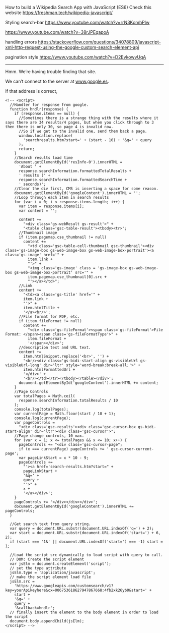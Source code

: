 How to build a Wikipedia Search App with JavaScript (ES6)
Check this website https://freshman.tech/wikipedia-javascript/

Styling search-bar
https://www.youtube.com/watch?v=rrN3KomhPIw

https://www.youtube.com/watch?v=38rJPEqapoA

handling errors
https://stackoverflow.com/questions/34078809/javascript-xml-http-request-using-the-google-custom-search-element-api

pagination style
https://www.youtube.com/watch?v=D2EvkowvUqA

---

<!-- <script>
        (function() {
          var cx = '006753618627947867668:4fb2xk26yb0';
          var gcse = document.createElement('script');
          gcse.type = 'text/javascript';
          gcse.async = true;
          gcse.src = 'https://cse.google.com/cse.js?cx=' + cx;
          var s = document.getElementsByTagName('script')[0];
          s.parentNode.insertBefore(gcse, s);
        })();
      </script>
      <gcse:search></gcse:search> -->

Hmm. We’re having trouble finding that site.

We can’t connect to the server at www.google.es.

If that address is correct,

    <!-- <script>
      //Handler for response from google.
      function hndlr(response) {
        if (response.items == null) {
          //Sometimes there is a strange thing with the results where it says there are 34 results/4 pages, but when you click through to 3 then there is only 30, so page 4 is invalid now.
          //So if we get to the invalid one, send them back a page.
          window.location.replace(
            'searchresults.htm?start=' + (start - 10) + '&q=' + query
          );
          return;
        }
        //Search results load time
        document.getElementById('resInfo-0').innerHTML =
          'About ' +
          response.searchInformation.formattedTotalResults +
          ' results (' +
          response.searchInformation.formattedSearchTime +
          ' seconds)';
        //Clear the div first, CMS is inserting a space for some reason.
        document.getElementById('googleContent').innerHTML = '';
        //Loop through each item in search results
        for (var i = 0; i < response.items.length; i++) {
          var item = response.items[i];
          var content = '';

          content +=
            "<div class='gs-webResult gs-result'>" +
            "<table class='gsc-table-result'><tbody><tr>";
          //Thumbnail image
          if (item.pagemap.cse_thumbnail != null)
            content +=
              "<td class='gsc-table-cell-thumbnail gsc-thumbnail'><div class='gs-image-box gs-web-image-box gs-web-image-box-portrait'><a class='gs-image' href='" +
              item.link +
              "'>" +
              "<img class='gs-image' class = 'gs-image-box gs-web-image-box gs-web-image-box-portrait' src='" +
              item.pagemap.cse_thumbnail[0].src +
              "'></a></td>";
          //Link
          content +=
            "<td><a class='gs-title' href='" +
            item.link +
            "'>" +
            item.htmlTitle +
            '</a><br/>';
          //File format for PDF, etc.
          if (item.fileFormat != null)
            content +=
              "<div class='gs-fileFormat'><span class='gs-fileFormat'>File Format: </span><span class='gs-fileFormatType'>" +
              item.fileFormat +
              '</span></div>';
          //description text and URL text.
          content +=
            item.htmlSnippet.replace('<br>', '') +
            "<br/><div class='gs-bidi-start-align gs-visibleUrl gs-visibleUrl-long' dir='ltr' style='word-break:break-all;'>" +
            item.htmlFormattedUrl +
            '</div>' +
            '<br/></td></tr></tbody></table></div>';
          document.getElementById('googleContent').innerHTML += content;
        }
        //Page Controls
        var totalPages = Math.ceil(
          response.searchInformation.totalResults / 10
        );
        console.log(totalPages);
        var currentPage = Math.floor(start / 10 + 1);
        console.log(currentPage);
        var pageControls =
          "<div class='gsc-results'><div class='gsc-cursor-box gs-bidi-start-align' dir='ltr'><div class='gsc-cursor'>";
        //Page change controls, 10 max.
        for (var x = 1; x <= totalPages && x <= 10; x++) {
          pageControls += "<div class='gsc-cursor-page";
          if (x === currentPage) pageControls += ' gsc-cursor-current-page';
          var pageLinkStart = x * 10 - 9;
          pageControls +=
            "'><a href='search-results.htm?start=" +
            pageLinkStart +
            '&q=' +
            query +
            "'>" +
            x +
            '</a></div>';
        }
        pageControls += '</div></div></div>';
        document.getElementById('googleContent').innerHTML += pageControls;
      }

      //Get search text from query string.
      var query = document.URL.substr(document.URL.indexOf('q=') + 2);
      var start = document.URL.substr(document.URL.indexOf('start=') + 6, 2);
      if (start === '1&' || document.URL.indexOf('start=') === -1) start = 1;

      //Load the script src dynamically to load script with query to call.
      // DOM: Create the script element
      var jsElm = document.createElement('script');
      // set the type attribute
      jsElm.type = 'application/javascript';
      // make the script element load file
      jsElm.src =
        'https://www.googleapis.com/customsearch/v1?key=yourApikeyhere&cx=006753618627947867668:4fb2xk26yb0&start=' +
        start +
        '&q=' +
        query +
        '&callback=hndlr';
      // finally insert the element to the body element in order to load the script
      document.body.appendChild(jsElm);
    </script> -->
